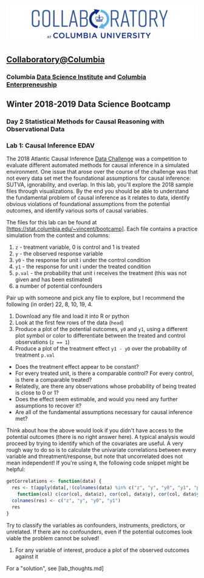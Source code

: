 ![collaboratory logo](../../Misc-files/collaboratory2.png)

## [Collaboratory@Columbia](http://collaboratory.columbia.edu/)
### Columbia [Data Science Institute](http://datascience.columbia.edu/) and [Columbia Enterpreneuship](http://entrepreneurship.columbia.edu/)
## Winter 2018-2019 Data Science Bootcamp
### Day 2 Statistical Methods for Causal Reasoning with Observational Data
### Lab 1: Causal Inference EDAV

The 2018 Atlantic Causal Inference [Data Challenge](https://www.synapse.org/#!Synapse:syn11294478/wiki/486304) was a competition to evaluate different automated methods for causal inference in a simulated environment. One issue that arose over the course of the challenge was that not every data set met the foundational assumptions for causal inference: SUTVA, ignorability, and overlap. In this lab, you'll explore the 2018 sample files through visualizations. By the end you should be able to understand the fundamental problem of causal inference as it relates to data, identify obvious violations of foundational assumptions from the potential outcomes, and identify various sorts of causal variables.

The files for this lab can be found at [https://stat.columbia.edu/~vincent/bootcamp]. Each file contains a practice simulation from the contest and columns:

1. `z` - treatment variable, 0 is control and 1 is treated
2. `y` - the observed response variable
3. `y0` - the response for unit i under the control condition
4. `y1` - the response for unit i under the treated condition
5. `p.val` - the probability that unit i receives the treatment (this was not given and has been estimated)
6. a number of potential confounders

Pair up with someone and pick any file to explore, but I recommend the following (in order) 22, 8, 10, 19, 4. 

1. Download any file and load it into R or python
2. Look at the first few rows of the data (`head`)
3. Produce a plot of the potential outcomes, `y0` and `y1`, using a different plot symbol or color to differentiate between the treated and control observations (`z == 1`)
4. Produce a plot of the treatment effect `y1 - y0` over the probability of treatment `p.val`
  * Does the treatment effect appear to be constant?
  * For every treated unit, is there a comparable control? For every control, is there a comparable treated?
  * Relatedly, are there any observations whose probability of being treated is close to 0 or 1?
  * Does the effect seem estimable, and would you need any further assumptions to recover it?
  * Are all of the fundamental assumptions necessary for causal inference met?

Think about how the above would look if you didn't have access to the potential outcomes (there is no right answer here). A typical analysis would proceed by trying to identify which of the covariates are useful. A very rough way to do so is to calculate the univariate correlations between every variable and threatment/response, but note that uncorrelated does not mean independent! If you're using `R`, the following code snippet might be helpful:

```R
getCorrelations <- function(data) {
  res <- t(apply(data[,!(colnames(data) %in% c("z", "y", "y0", "y1", "p.val"))], 2, {
    function(col) c(cor(col, data$z), cor(col, data$y), cor(col, data$y0), cor(col, data$y1))} ))
  colnames(res) <- c("z", "y", "y0", "y1")
  res
}
```

Try to classify the variables as confounders, instruments, predictors, or unrelated. If there are no confounders, even if the potential outcomes look viable the problem cannot be solved!

1. For any variable of interest, produce a plot of the observed outcomes against it

For a "solution", see [lab_thoughts.md]
